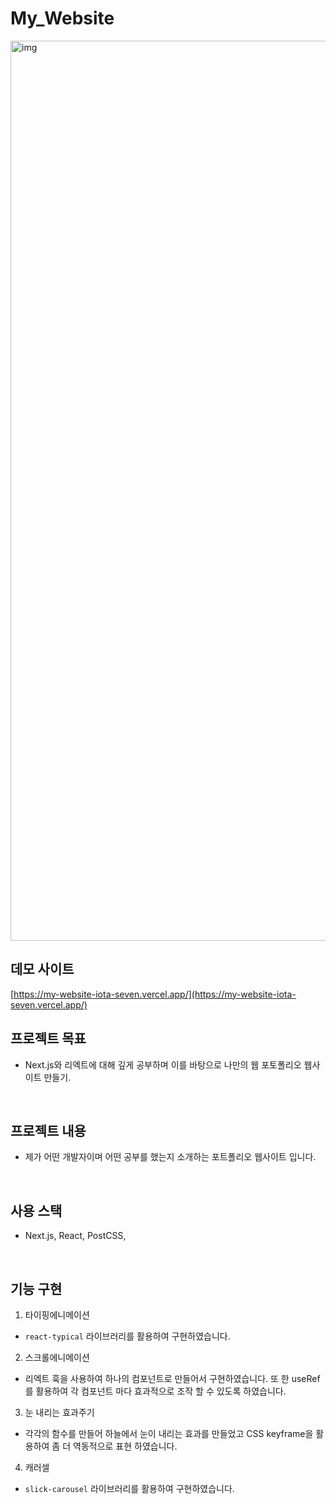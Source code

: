 # My_Website

<img width="1440" alt="img" src="https://user-images.githubusercontent.com/75570030/153071897-c0755a9d-3785-4f8a-a0ae-9fed744a337c.png">


## 데모 사이트

[https://my-website-iota-seven.vercel.app/](https://my-website-iota-seven.vercel.app/)

## 프로젝트 목표
- Next.js와 리엑트에 대해 깊게 공부하며 이를 바탕으로 나만의 웹 포토폴리오 웹사이트 만들기.

<br />

## 프로젝트 내용
- 제가 어떤 개발자이며 어떤 공부를 했는지 소개하는 포트폴리오 웹사이트 입니다.

<br />

## 사용 스택
- Next.js, React, PostCSS, 

<br />

## 기능 구현

1. 타이핑에니메이션
- `react-typical` 라이브러리를 활용하여 구현하였습니다.

2. 스크롤에니메이션
- 리엑트 훅을 사용하여 하나의 컴포넌트로 만들어서 구현하였습니다. 또 한 useRef를 활용하여 각 컴포넌트 마다 효과적으로 조작 할 수 있도록 하였습니다.

3. 눈 내리는 효과주기
- 각각의 함수를 만들어 하늘에서 눈이 내리는 효과를 만들었고 CSS keyframe을 활용하여 좀 더 역동적으로 표현 하였습니다.

4. 캐러셀 
- `slick-carousel` 라이브러리를 활용하여 구현하였습니다.


